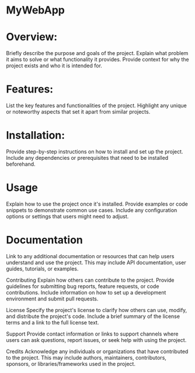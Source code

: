 # MyWebApp
# Overview:
Briefly describe the purpose and goals of the project. Explain what problem it aims to solve or what functionality it provides. Provide context for why the project exists and who it is intended for.

# Features:
List the key features and functionalities of the project. Highlight any unique or noteworthy aspects that set it apart from similar projects.

# Installation:
Provide step-by-step instructions on how to install and set up the project. Include any dependencies or prerequisites that need to be installed beforehand.

# Usage
Explain how to use the project once it's installed. Provide examples or code snippets to demonstrate common use cases. Include any configuration options or settings that users might need to adjust.

# Documentation
Link to any additional documentation or resources that can help users understand and use the project. This may include API documentation, user guides, tutorials, or examples.

Contributing
Explain how others can contribute to the project. Provide guidelines for submitting bug reports, feature requests, or code contributions. Include information on how to set up a development environment and submit pull requests.

License
Specify the project's license to clarify how others can use, modify, and distribute the project's code. Include a brief summary of the license terms and a link to the full license text.

Support
Provide contact information or links to support channels where users can ask questions, report issues, or seek help with using the project.

Credits
Acknowledge any individuals or organizations that have contributed to the project. This may include authors, maintainers, contributors, sponsors, or libraries/frameworks used in the project.
